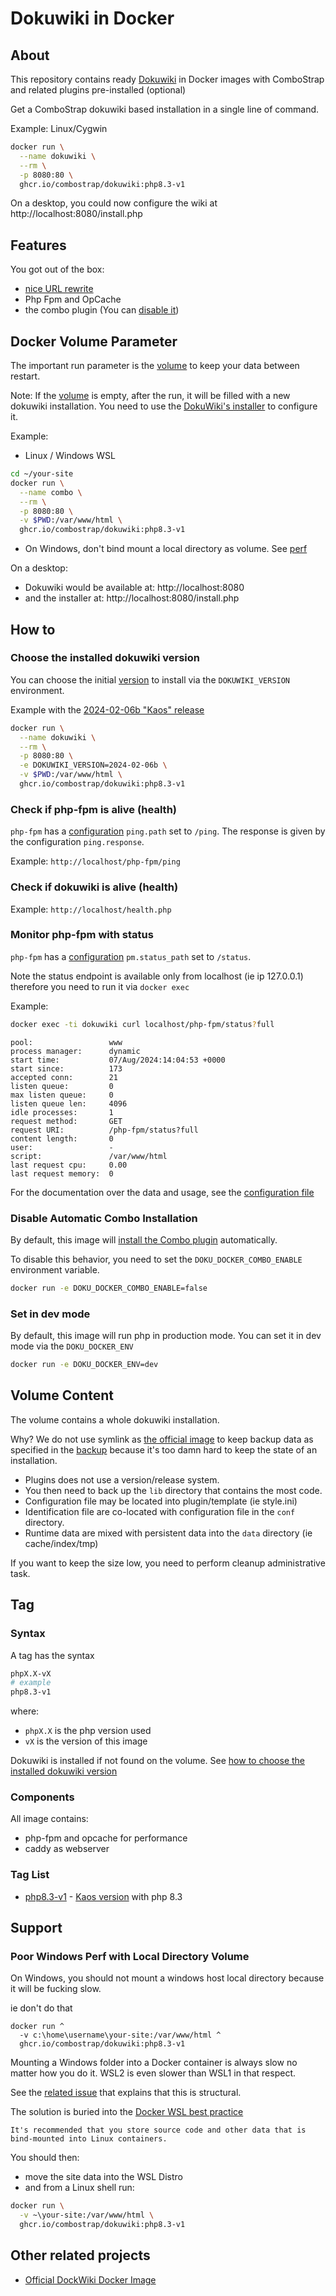 # Dokuwiki in Docker


## About
This repository contains ready [Dokuwiki](https://dokuwiki.org) in Docker images 
with ComboStrap and related plugins pre-installed (optional)


Get a ComboStrap dokuwiki based installation in a single line of command.

Example: Linux/Cygwin
```bash
docker run \
  --name dokuwiki \
  --rm \
  -p 8080:80 \
  ghcr.io/combostrap/dokuwiki:php8.3-v1
```

On a desktop, you could now configure the wiki at http://localhost:8080/install.php

## Features

You got out of the box:
* [nice URL rewrite ](https://www.dokuwiki.org/rewrite)
* Php Fpm and OpCache
* the combo plugin (You can [disable it](#disable-automatic-combo-installation))

## Docker Volume Parameter

The important run parameter is the [volume](#volume-content) to keep
your data between restart.

Note: If the [volume](#volume-content) is empty, after the run, it will be filled
with a new dokuwiki installation. 
You need to use the [DokuWiki's installer](https://www.dokuwiki.org/installer) to configure it.

Example:
* Linux / Windows WSL
```bash
cd ~/your-site
docker run \
  --name combo \
  --rm \
  -p 8080:80 \
  -v $PWD:/var/www/html \
  ghcr.io/combostrap/dokuwiki:php8.3-v1
```
* On Windows, don't bind mount a local directory as volume. See [perf](#poor-windows-perf-with-local-directory-volume-)

On a desktop:
* Dokuwiki would be available at: http://localhost:8080
* and the installer at: http://localhost:8080/install.php


## How to

### Choose the installed dokuwiki version

You can choose the initial [version](https://github.com/dokuwiki/dokuwiki/releases) 
to install via the `DOKUWIKI_VERSION` environment.

Example with the [2024-02-06b "Kaos" release](https://github.com/dokuwiki/dokuwiki/releases/tag/release-2024-02-06b)
```bash
docker run \
  --name dokuwiki \
  --rm \
  -p 8080:80 \
  -e DOKUWIKI_VERSION=2024-02-06b \
  -v $PWD:/var/www/html \
  ghcr.io/combostrap/dokuwiki:php8.3-v1
```

### Check if php-fpm is alive (health)

`php-fpm` has a [configuration](resources/conf/php-fpm/www.conf) `ping.path` set to `/ping`.
The response is given by the configuration `ping.response`.

Example: `http://localhost/php-fpm/ping`

### Check if dokuwiki is alive (health)


Example: `http://localhost/health.php`

### Monitor php-fpm with status

`php-fpm` has a [configuration](resources/conf/php-fpm/www.conf) `pm.status_path` set to `/status`.

Note the status endpoint is available only from localhost (ie ip 127.0.0.1)
therefore you need to run it via `docker exec`

Example: 
```bash
docker exec -ti dokuwiki curl localhost/php-fpm/status?full
```
```
pool:                 www
process manager:      dynamic
start time:           07/Aug/2024:14:04:53 +0000
start since:          173
accepted conn:        21
listen queue:         0
max listen queue:     0
listen queue len:     4096
idle processes:       1
request method:       GET
request URI:          /php-fpm/status?full
content length:       0
user:                 -
script:               /var/www/html
last request cpu:     0.00
last request memory:  0
```

For the documentation over the data and usage, see the [configuration file](resources/conf/php-fpm/www.conf)

### Disable Automatic Combo Installation

By default, this image will [install the Combo plugin](https://combostrap.com/get-started/how-to-install-combo-zzjmtimy)
automatically.

To disable this behavior, you need to set the `DOKU_DOCKER_COMBO_ENABLE` environment variable.

```bash
docker run -e DOKU_DOCKER_COMBO_ENABLE=false
```

### Set in dev mode

By default, this image will run php in production mode.
You can set it in dev mode via the `DOKU_DOCKER_ENV`

```bash
docker run -e DOKU_DOCKER_ENV=dev
```

## Volume Content

The volume contains a whole dokuwiki installation.

Why? We do not use symlink as [the official image](https://github.com/dokuwiki/docker/blob/main/root/build-setup.sh#L29)
to keep backup data as specified in the [backup](https://www.dokuwiki.org/faq:backup)
because it's too damn hard to keep the state of an installation.
* Plugins does not use a version/release system.
* You then need to back up the `lib` directory that contains the most code.
* Configuration file may be located into plugin/template (ie style.ini)
* Identification file are co-located with configuration file in the `conf` directory.
* Runtime data are mixed with persistent data into the `data` directory (ie cache/index/tmp)

If you want to keep the size low, you need to perform cleanup administrative task.


## Tag

### Syntax

A tag has the syntax
```bash
phpX.X-vX
# example
php8.3-v1
```
where:
* `phpX.X` is the php version used
* `vX` is the version of this image

Dokuwiki is installed if not found on the volume.
See [how to choose the installed dokuwiki version](#choose-the-installed-dokuwiki-version)

### Components

All image contains:
* php-fpm and opcache for performance
* caddy as webserver

### Tag List

* [php8.3-v1](Dockerfile) - [Kaos version](https://www.dokuwiki.org/changes#release_2024-02-06a_kaos) with php 8.3


## Support
### Poor Windows Perf with Local Directory Volume 

On Windows, you should not mount a windows host local directory
because it will be fucking slow.

ie don't do that
```dos
docker run ^
  -v c:\home\username\your-site:/var/www/html ^
  ghcr.io/combostrap/dokuwiki:php8.3-v1
```

Mounting a Windows folder into a Docker container is always slow no matter how you do it.
WSL2 is even slower than WSL1 in that respect.

See the [related issue](https://github.com/docker/for-win/issues/6742) that explains that this is structural.

The solution is buried into the [Docker WSL best practice](https://docs.docker.com/desktop/wsl/best-practices/)
```
It's recommended that you store source code and other data that is bind-mounted into Linux containers.
``` 

You should then:
* move the site data into the WSL Distro
* and from a Linux shell run:
```bash
docker run \
  -v ~\your-site:/var/www/html \
  ghcr.io/combostrap/dokuwiki:php8.3-v1
```


## Other related projects

* [Official DockWiki Docker Image](https://github.com/dokuwiki/docker)